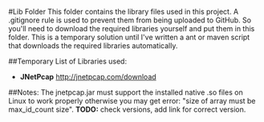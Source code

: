 #Lib Folder
This folder contains the library files used in this project.
A .gitignore rule is used to prevent them from being uploaded to GitHub. So you'll
need to download the required libraries yourself and put them in this folder.
This is a temporary solution until I've written a ant or maven script that downloads the
required libraries automatically.

##Temporary List of Libraries used:
 + **JNetPcap** http://jnetpcap.com/download

##Notes:
The jnetpcap.jar must support the installed native .so files on Linux to work properly
otherwise you may get error: "size of array must be max_id_count size".
**TODO:** check versions, add link for correct version.